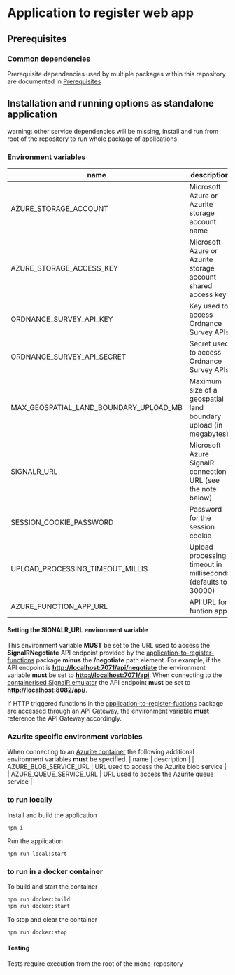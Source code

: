 # Application to register web app

## Prerequisites

### Common dependencies

Prerequisite dependencies used by multiple packages within this repository are documented in [Prerequisites](../../docs/prerequisites.md)

## Installation and running options as standalone application

warning: other service dependencies will be missing, install and run from root of the repository to run whole package of applications

### Environment variables

| name    | description | mandatory |
|---------|-------------|-----------|
| AZURE_STORAGE_ACCOUNT | Microsoft Azure or Azurite storage account name| Y |
| AZURE_STORAGE_ACCESS_KEY | Microsoft Azure or Azurite storage account shared access key | Y |
| ORDNANCE_SURVEY_API_KEY | Key used to access Ordnance Survey APIs | Y |
| ORDNANCE_SURVEY_API_SECRET | Secret used to access Ordnance Survey APIs | Y |
| MAX_GEOSPATIAL_LAND_BOUNDARY_UPLOAD_MB | Maximum size of a geospatial land boundary upload (in megabytes) | Y |
| SIGNALR_URL | Microsoft Azure SignalR connection URL (see the note below) | Y |  
| SESSION_COOKIE_PASSWORD | Password for the session cookie | N |
| UPLOAD_PROCESSING_TIMEOUT_MILLIS | Upload processing timeout in milliseconds (defaults to 30000) | N |
| AZURE_FUNCTION_APP_URL | API URL for funtion app | Y |

#### Setting the SIGNALR_URL environment variable

This environment variable **MUST** be set to the URL used to access the **SignalRNegotiate** API endpoint provided by the [application-to-register-functions](../application-to-register-functions/)
package **minus** the **/negotiate** path element. For example, if the API endpoint is **<http://localhost:7071/api/negotiate>** the environment variable **must** be set to **<http://localhost:7071/api>**. When connecting to the [containerised SignalR emulator](../../docs/containerisation.md#cloud-service-containers) the API endpoint **must** be set to **<http://localhost:8082/api/>**.

If HTTP triggered functions in the [application-to-register-fuctions](../application-to-register-functions/) package are accessed through an API Gateway, the environment variable **must** reference the API Gateway accordingly.

### Azurite specific environment variables

When connecting to an [Azurite container](../../docs/containerisation.md/#azure-storage) the following additional environment variables **must** be specified.
| name    | description |
| AZURE_BLOB_SERVICE_URL | URL used to access the Azurite blob service |
| AZURE_QUEUE_SERVICE_URL | URL used to access the Azurite queue service |

### to run locally

Install and build the application

`npm i`

Run the application

`npm run local:start`

### to run in a docker container

To build and start the container

```bash
npm run docker:build
npm run docker:start
```

To stop and clear the container

```bash
npm run docker:stop
```

#### Testing

Tests require execution from the root of the mono-repository

